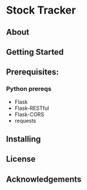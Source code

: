 # Stock Tracker

## About

## Getting Started

## Prerequisites:

### Python prereqs
* Flask
* Flask-RESTful
* Flask-CORS
* requests

## Installing

## License

## Acknowledgements
